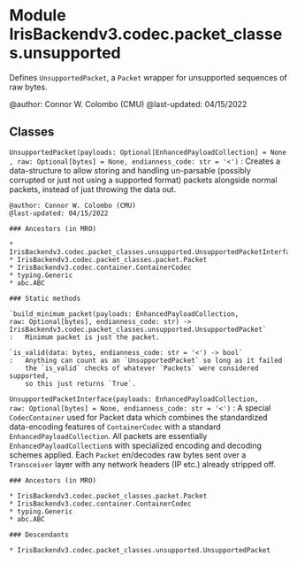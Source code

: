 Module IrisBackendv3.codec.packet_classes.unsupported
=====================================================
Defines `UnsupportedPacket`, a `Packet` wrapper for unsupported sequences of raw
bytes.

@author: Connor W. Colombo (CMU)
@last-updated: 04/15/2022

Classes
-------

`UnsupportedPacket(payloads: Optional[EnhancedPayloadCollection] = None, raw: Optional[bytes] = None, endianness_code: str = '<')`
:   Creates a data-structure to allow storing and handling un-parsable
    (possibly corrupted or just not using a supported format) packets alongside
    normal packets, instead of just throwing the data out.
    
    @author: Connor W. Colombo (CMU)
    @last-updated: 04/15/2022

    ### Ancestors (in MRO)

    * IrisBackendv3.codec.packet_classes.unsupported.UnsupportedPacketInterface
    * IrisBackendv3.codec.packet_classes.packet.Packet
    * IrisBackendv3.codec.container.ContainerCodec
    * typing.Generic
    * abc.ABC

    ### Static methods

    `build_minimum_packet(payloads: EnhancedPayloadCollection, raw: Optional[bytes], endianness_code: str) ‑> IrisBackendv3.codec.packet_classes.unsupported.UnsupportedPacket`
    :   Minimum packet is just the packet.

    `is_valid(data: bytes, endianness_code: str = '<') ‑> bool`
    :   Anything can count as an `UnsupportedPacket` so long as it failed
        the `is_valid` checks of whatever `Packets` were considered supported,
        so this just returns `True`.

`UnsupportedPacketInterface(payloads: EnhancedPayloadCollection, raw: Optional[bytes] = None, endianness_code: str = '<')`
:   A special `CodecContainer` used for Packet data which combines the
    standardized data-encoding features of `ContainerCodec` with a standard
    `EnhancedPayloadCollection`. All packets are essentially 
    `EnhancedPayloadCollection`s with specialized encoding and decoding schemes
    applied. Each `Packet` en/decodes raw bytes sent over a `Transceiver` layer
    with any network headers (IP etc.) already stripped off.

    ### Ancestors (in MRO)

    * IrisBackendv3.codec.packet_classes.packet.Packet
    * IrisBackendv3.codec.container.ContainerCodec
    * typing.Generic
    * abc.ABC

    ### Descendants

    * IrisBackendv3.codec.packet_classes.unsupported.UnsupportedPacket